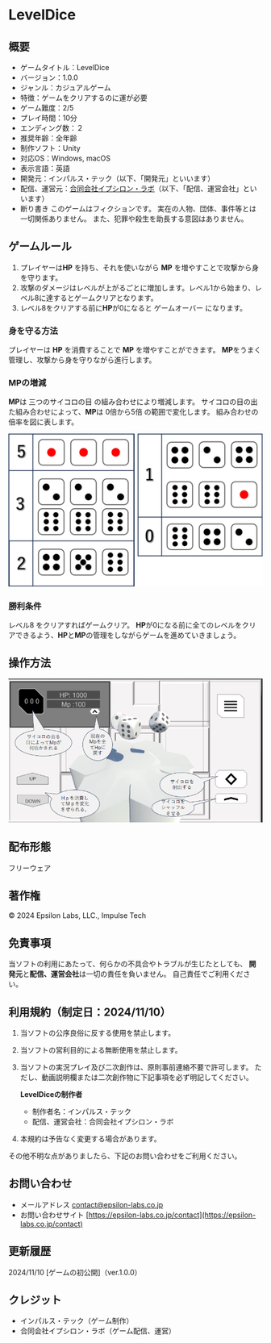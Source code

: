 ﻿# LevelDice

## 概要
- ゲームタイトル：LevelDice
- バージョン：1.0.0
- ジャンル：カジュアルゲーム
- 特徴：ゲームをクリアするのに運が必要
- ゲーム難度：2/5
- プレイ時間：10分
- エンディング数：２
- 推奨年齢：全年齢
- 制作ソフト：Unity
- 対応OS：Windows, macOS
- 表示言語：英語
- 開発元：インパルス・テック（以下、「開発元」といいます）
- 配信、運営元：[合同会社イプシロン・ラボ](https://epsilon-labs.co.jp/)（以下、「配信、運営会社」といいます）
- 断り書き
このゲームはフィクションです。
実在の人物、団体、事件等とは一切関係ありません。
また、犯罪や殺生を助長する意図はありません。

## ゲームルール
1. プレイヤーは**HP** を持ち、それを使いながら **MP** を増やすことで攻撃から身を守ります。 
2. 攻撃のダメージはレベルが上がるごとに増加します。レベル1から始まり、レベル8に達するとゲームクリアとなります。 
3. レベル8をクリアする前に**HP**が0になると ゲームオーバー になります。 

### 身を守る方法 
プレイヤーは **HP** を消費することで **MP** を増やすことができます。 
**MP**をうまく管理し、攻撃から身を守りながら進行します。

### MPの増減 
**MP**は 三つのサイコロの目 の組み合わせにより増減します。 
サイコロの目の出た組み合わせによって、**MP**は 0倍から5倍 の範囲で変化します。 
組み合わせの倍率を図に表します。
 
![サイコロの倍率表](img/倍率表.jpg)

### 勝利条件 
レベル8 をクリアすればゲームクリア。 
 **HP**が0になる前に全てのレベルをクリアできるよう、**HP**と**MP**の管理をしながらゲームを進めていきましょう。
 
## 操作方法
 
![操作方法](img/操作方法.png)

## 配布形態
フリーウェア

## 著作権
© 2024 Epsilon Labs, LLC., Impulse Tech
 
## 免責事項
当ソフトの利用にあたって、何らかの不具合やトラブルが生じたとしても、
**開発元**と**配信、運営会社**は一切の責任を負いません。
自己責任でご利用ください。

## 利用規約（制定日：2024/11/10）
1. 当ソフトの公序良俗に反する使用を禁止します。
2. 当ソフトの営利目的による無断使用を禁止します。
3. 当ソフトの実況プレイ及び二次創作は、原則事前連絡不要で許可します。
ただし、動画説明欄または二次創作物に下記事項を必ず明記してください。

	**LevelDiceの制作者**
	- 制作者名：インパルス・テック
	- 配信、運営会社：合同会社イプシロン・ラボ
4. 本規約は予告なく変更する場合があります。

その他不明な点がありましたら、下記のお問い合わせをご利用ください。
## お問い合わせ
- メールアドレス
[contact@epsilon-labs.co.jp](mailto:contact@epsilon-labs.co.jp)
- お問い合わせサイト
[https://epsilon-labs.co.jp/contact](https://epsilon-labs.co.jp/contact)

## 更新履歴
2024/11/10 [ゲームの初公開]（ver.1.0.0）

## クレジット
- インパルス・テック（ゲーム制作）
- 合同会社イプシロン・ラボ（ゲーム配信、運営）


